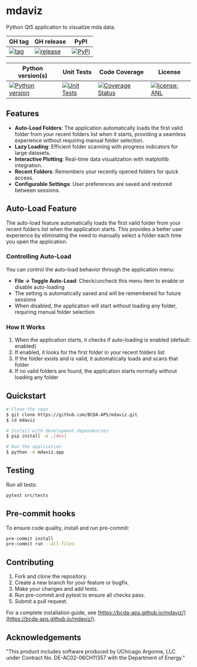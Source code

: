 # mdaviz

Python Qt5 application to visualize mda data.

GH tag | GH release | PyPI
--- | --- | ---
[![tag](https://img.shields.io/github/tag/BCDA-APS/mdaviz.svg)](https://github.com/BCDA-APS/mdaviz/tags) | [![release](https://img.shields.io/github/release/BCDA-APS/mdaviz.svg)](https://github.com/BCDA-APS/mdaviz/releases) | [![PyPi](https://img.shields.io/pypi/v/mdaviz.svg)](https://pypi.python.org/pypi/mdaviz)

Python version(s) | Unit Tests | Code Coverage | License
--- | --- | --- | ---
[![Python version](https://img.shields.io/pypi/pyversions/mdaviz.svg)](https://pypi.python.org/pypi/mdaviz) | [![Unit Tests](https://github.com/BCDA-APS/mdaviz/workflows/Unit%20Tests%20%26%20Code%20Coverage/badge.svg)](https://github.com/BCDA-APS/mdaviz/actions/workflows/unit_tests.yml) | [![Coverage Status](https://coveralls.io/repos/github/BCDA-APS/mdaviz/badge.svg?branch=main)](https://coveralls.io/github/BCDA-APS/mdaviz?branch=main) | [![license: ANL](https://img.shields.io/badge/license-ANL-brightgreen)](LICENSE.txt)

## Features

- **Auto-Load Folders**: The application automatically loads the first valid folder from your recent folders list when it starts, providing a seamless experience without requiring manual folder selection.
- **Lazy Loading**: Efficient folder scanning with progress indicators for large datasets.
- **Interactive Plotting**: Real-time data visualization with matplotlib integration.
- **Recent Folders**: Remembers your recently opened folders for quick access.
- **Configurable Settings**: User preferences are saved and restored between sessions.

## Auto-Load Feature

The auto-load feature automatically loads the first valid folder from your recent folders list when the application starts. This provides a better user experience by eliminating the need to manually select a folder each time you open the application.

### Controlling Auto-Load

You can control the auto-load behavior through the application menu:

- **File → Toggle Auto-Load**: Check/uncheck this menu item to enable or disable auto-loading
- The setting is automatically saved and will be remembered for future sessions
- When disabled, the application will start without loading any folder, requiring manual folder selection

### How It Works

1. When the application starts, it checks if auto-loading is enabled (default: enabled)
2. If enabled, it looks for the first folder in your recent folders list
3. If the folder exists and is valid, it automatically loads and scans that folder
4. If no valid folders are found, the application starts normally without loading any folder

## Quickstart

```bash
# Clone the repo
$ git clone https://github.com/BCDA-APS/mdaviz.git
$ cd mdaviz

# Install with development dependencies
$ pip install -e .[dev]

# Run the application
$ python -m mdaviz.app
```

## Testing

Run all tests:
```bash
pytest src/tests
```

## Pre-commit hooks

To ensure code quality, install and run pre-commit:
```bash
pre-commit install
pre-commit run --all-files
```

## Contributing

1. Fork and clone the repository.
2. Create a new branch for your feature or bugfix.
3. Make your changes and add tests.
4. Run pre-commit and pytest to ensure all checks pass.
5. Submit a pull request.

For a complete installation guide, see [https://bcda-aps.github.io/mdaviz/](https://bcda-aps.github.io/mdaviz/).

## Acknowledgements

"This product includes software produced by UChicago Argonne, LLC
under Contract No. DE-AC02-06CH11357 with the Department of Energy."
